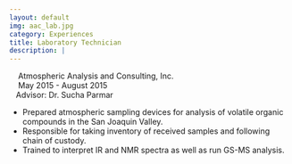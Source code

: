 ```yaml
---
layout: default
img: aac_lab.jpg
category: Experiences
title: Laboratory Technician
description: |
---
```

&nbsp;&nbsp;  <i class="fa fa-briefcase alt-font"></i>&nbsp;Atmospheric Analysis and Consulting, Inc.
<br>
&nbsp;&nbsp;  <i class="fa fa-calendar"></i>&nbsp;May 2015 - August 2015
<br>
&nbsp;&nbsp;  Advisor: Dr. Sucha Parmar

* Prepared atmospheric sampling devices for analysis of volatile organic compounds in the San Joaquin Valley.
* Responsible for taking inventory of received samples and following chain of custody.
* Trained to interpret IR and NMR spectra as well as run GS-MS analysis.
